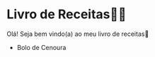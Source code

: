# Livro de Receitas:woman_cook:

Olá! Seja bem vindo(a) ao meu livro de receitas:wave:

- Bolo de Cenoura

